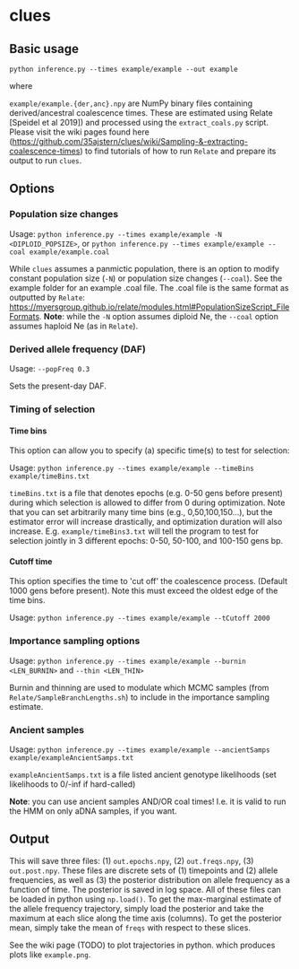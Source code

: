 # clues

## Basic usage

`
python inference.py --times example/example --out example
`

where 

`example/example.{der,anc}.npy` are NumPy binary files containing derived/ancestral coalescence times. These are estimated using Relate [Speidel et al 2019]) and processed using the `extract_coals.py` script. Please visit the wiki pages found here (https://github.com/35ajstern/clues/wiki/Sampling-&-extracting-coalescence-times) to find tutorials of how to run `Relate` and prepare its output to run `clues`. 

## Options

### Population size changes

Usage: `python inference.py --times example/example -N <DIPLOID_POPSIZE>`, 
or `python inference.py --times example/example --coal example/example.coal`

While `clues` assumes a panmictic population, there is an option to modify constant population size (`-N`) or population size changes (`--coal`). See the example folder for an example .coal file. The .coal file is the same format as outputted by `Relate`: https://myersgroup.github.io/relate/modules.html#PopulationSizeScript_FileFormats. **Note**: while the `-N` option assumes diploid Ne, the `--coal` option assumes haploid Ne (as in `Relate`). 

### Derived allele frequency (DAF)

Usage: `--popFreq 0.3` 

Sets the present-day DAF.

### Timing of selection

#### Time bins

This option can allow you to specify (a) specific time(s) to test for selection:

Usage: `python inference.py --times example/example --timeBins example/timeBins.txt`

`timeBins.txt` is a file that denotes epochs (e.g. 0-50 gens before present) during which selection is allowed to differ from 0 during optimization. Note that you can set arbitrarily many time bins (e.g., 0,50,100,150...), but the estimator error will increase drastically, and optimization duration will also increase. E.g. `example/timeBins3.txt` will tell the program to test for selection jointly in 3 different epochs: 0-50, 50-100, and 100-150 gens bp. 

#### Cutoff time

This option specifies the time to 'cut off' the coalescence process. (Default 1000 gens before present). Note this must exceed the oldest edge of the time bins.

Usage: `python inference.py --times example/example --tCutoff 2000`

### Importance sampling options

Usage: `python inference.py --times example/example --burnin <LEN_BURNIN>` and `--thin <LEN_THIN>` 

Burnin and thinning are used to modulate which MCMC samples (from `Relate/SampleBranchLengths.sh`) to include in the importance sampling estimate.

### Ancient samples

Usage: `python inference.py --times example/example --ancientSamps example/exampleAncientSamps.txt`

`exampleAncientSamps.txt` is a file listed ancient genotype likelihoods (set likelihoods to 0/-inf if hard-called)

**Note**: you can use ancient samples AND/OR coal times! I.e. it is valid to run the HMM on only aDNA samples, if you want.

## Output

This will save three files: (1) `out.epochs.npy`, (2) `out.freqs.npy`, (3) `out.post.npy`. These files are discrete sets of (1) timepoints and (2) allele frequencies, as well as (3) the posterior distribution on allele frequency as a function of time. The posterior is saved in log space. All of these files can be loaded in python using `np.load()`. To get the max-marginal estimate of the allele frequency trajectory, simply load the posterior and take the maximum at each slice along the time axis (columns). To get the posterior mean, simply take the mean of `freqs` with respect to these slices. 

See the wiki page (TODO) to plot trajectories in python. which produces plots like `example.png`. 
